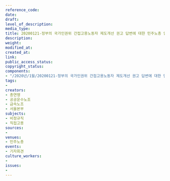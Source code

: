 ```yaml
---
reference_code: 
date: 
draft: 
level_of_description: 
media_type: 
title: 20200121-정부의 국가인권위 간접고용노동자 제도개선 권고 답변에 대한 민주노총 입장발표 및 간접고용노동자 현장증언 기자회견
description: 
weight: 
modified_at: 
created_at: 
link: 
public_access_status: 
copyright_status: 
components:
- "/2020년/1월/20200121-정부의 국가인권위 간접고용노동자 제도개선 권고 답변에 대한 민주노총 입장발표 및 간접고용노동자 현장증언 기자회견/_DSC1051.jpg"
tags:
- 
creators:
- 총연맹
- 공공운수노조
- 금속노조
- 서울본부
subjects:
- 비정규직
- 직접고용
sources:
- 
venues:
- 민주노총
events:
- 기자회견
culture_workers:
- 
issues:
- 
---
```

